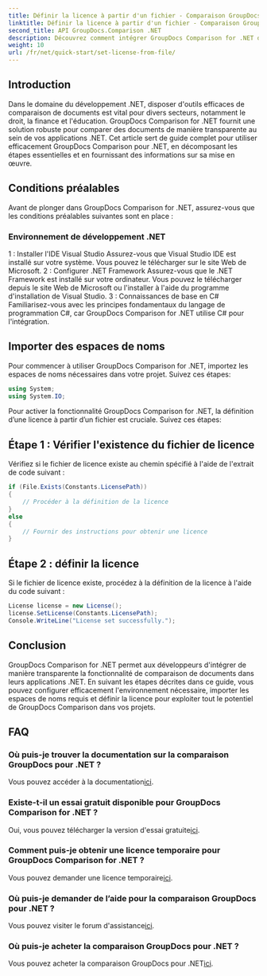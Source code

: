 ```yaml
---
title: Définir la licence à partir d'un fichier - Comparaison GroupDocs pour .NET
linktitle: Définir la licence à partir d'un fichier - Comparaison GroupDocs pour .NET
second_title: API GroupDocs.Comparison .NET
description: Découvrez comment intégrer GroupDocs Comparison for .NET de manière transparente dans vos applications. Configurez, importez des espaces de noms et comparez des documents sans effort.
weight: 10
url: /fr/net/quick-start/set-license-from-file/
---
```

## Introduction
Dans le domaine du développement .NET, disposer d'outils efficaces de comparaison de documents est vital pour divers secteurs, notamment le droit, la finance et l'éducation. GroupDocs Comparison for .NET fournit une solution robuste pour comparer des documents de manière transparente au sein de vos applications .NET. Cet article sert de guide complet pour utiliser efficacement GroupDocs Comparison pour .NET, en décomposant les étapes essentielles et en fournissant des informations sur sa mise en œuvre.
## Conditions préalables
Avant de plonger dans GroupDocs Comparison for .NET, assurez-vous que les conditions préalables suivantes sont en place :
### Environnement de développement .NET
1 : Installer l'IDE Visual Studio
Assurez-vous que Visual Studio IDE est installé sur votre système. Vous pouvez le télécharger sur le site Web de Microsoft.
2 : Configurer .NET Framework
Assurez-vous que le .NET Framework est installé sur votre ordinateur. Vous pouvez le télécharger depuis le site Web de Microsoft ou l'installer à l'aide du programme d'installation de Visual Studio.
3 : Connaissances de base en C#
Familiarisez-vous avec les principes fondamentaux du langage de programmation C#, car GroupDocs Comparison for .NET utilise C# pour l'intégration.

## Importer des espaces de noms
Pour commencer à utiliser GroupDocs Comparison for .NET, importez les espaces de noms nécessaires dans votre projet. Suivez ces étapes:
```csharp
using System;
using System.IO;
```

Pour activer la fonctionnalité GroupDocs Comparison for .NET, la définition d’une licence à partir d’un fichier est cruciale. Suivez ces étapes:
## Étape 1 : Vérifier l'existence du fichier de licence
Vérifiez si le fichier de licence existe au chemin spécifié à l'aide de l'extrait de code suivant :
```csharp
if (File.Exists(Constants.LicensePath))
{
    // Procéder à la définition de la licence
}
else
{
    // Fournir des instructions pour obtenir une licence
}
```
## Étape 2 : définir la licence
Si le fichier de licence existe, procédez à la définition de la licence à l'aide du code suivant :
```csharp
License license = new License();
license.SetLicense(Constants.LicensePath);
Console.WriteLine("License set successfully.");
```

## Conclusion
GroupDocs Comparison for .NET permet aux développeurs d'intégrer de manière transparente la fonctionnalité de comparaison de documents dans leurs applications .NET. En suivant les étapes décrites dans ce guide, vous pouvez configurer efficacement l'environnement nécessaire, importer les espaces de noms requis et définir la licence pour exploiter tout le potentiel de GroupDocs Comparison dans vos projets.
## FAQ
### Où puis-je trouver la documentation sur la comparaison GroupDocs pour .NET ?
 Vous pouvez accéder à la documentation[ici](https://tutorials.groupdocs.com/comparison/net/).
### Existe-t-il un essai gratuit disponible pour GroupDocs Comparison for .NET ?
 Oui, vous pouvez télécharger la version d'essai gratuite[ici](https://releases.groupdocs.com/).
### Comment puis-je obtenir une licence temporaire pour GroupDocs Comparison for .NET ?
 Vous pouvez demander une licence temporaire[ici](https://purchase.groupdocs.com/temporary-license/).
### Où puis-je demander de l’aide pour la comparaison GroupDocs pour .NET ?
 Vous pouvez visiter le forum d'assistance[ici](https://forum.groupdocs.com/c/comparison/12).
### Où puis-je acheter la comparaison GroupDocs pour .NET ?
 Vous pouvez acheter la comparaison GroupDocs pour .NET[ici](https://purchase.groupdocs.com/buy).